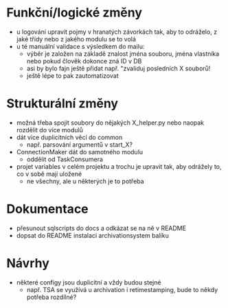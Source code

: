 # Funkční/logické změny
- u logování upravit pojmy v hranatých závorkách tak, aby to odráželo, z jaké třídy nebo z jakého modulu se to volá
- u té manuální validace s výsledkem do mailu:
    - výběr je založen na základě znalost jména souboru, jména vlastníka nebo pokud člověk dokonce zná ID v DB
    - asi by bylo fajn ještě přidat např. "zvaliduj posledních X souborů!
    - ještě lépe to pak zautomatizovat

# Strukturální změny
- možná třeba spojit soubory do nějakých X_helper.py nebo naopak rozdělit do více modulů
- dát více duplicitních věcí do common
    - např. parsování argumentů v start_X?
- ConnectionMaker dát do samotného modulu
    - oddělit od TaskConsumera
- projet variables v celém projektu a trochu je upravit tak, aby odrážely to, co v sobě mají uložené
    - ne všechny, ale u některých je to potřeba

# Dokumentace
- přesunout sqlscripts do docs a odkázat se na ně v README
- dopsat do README instalaci archivationsystem balíku

# Návrhy
- některé configy jsou duplicitní a vždy budou stejné
    - např. TSA se využívá u archivation i retimestamping, bude to někdy potřeba rozdílné? 






